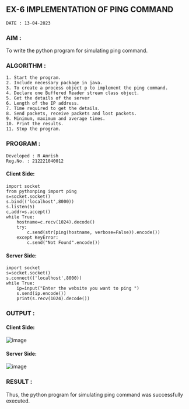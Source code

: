 ## EX-6 IMPLEMENTATION OF PING COMMAND
```
DATE : 13-04-2023
```
### AIM :
To write the python program for simulating ping command.
### ALGORITHM :
```
1. Start the program.
2. Include necessary package in java.
3. To create a process object p to implement the ping command.
4. Declare one Buffered Reader stream class object.
5. Get the details of the server
6. Length of the IP address.
7. Time required to get the details.
8. Send packets, receive packets and lost packets.
9. Minimum, maximum and average times.
10. Print the results.
11. Stop the program.
```
### PROGRAM :
```
Developed : R Amrish
Reg.No. : 212221040012
```
#### Client Side:
```
import socket
from pythonping import ping
s=socket.socket()
s.bind(('localhost',8000))
s.listen(5)
c,addr=s.accept()
while True:
    hostname=c.recv(1024).decode()
    try:
        c.send(str(ping(hostname, verbose=False)).encode())
    except KeyError:
        c.send("Not Found".encode())
```
#### Server Side:
```
import socket
s=socket.socket()
s.connect(('localhost',8000))
while True:
    ip=input("Enter the website you want to ping ")
    s.send(ip.encode())
    print(s.recv(1024).decode())
```
### OUTPUT :
#### Client Side:
![image](https://github.com/Pavan-Gv/EX-6/assets/94827772/4c043989-1ce8-4a79-a6b0-5b3d7b260c58)
#### Server Side:
![image](https://github.com/Pavan-Gv/EX-6/assets/94827772/10f5575f-6ecc-41e6-a9c9-e5a17e5ebee4)
### RESULT :
Thus, the python program for simulating ping command was successfully executed.

